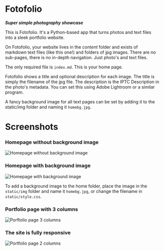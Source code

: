# Fotofolio
***Super simple photography showcase***

This is Fotofolio. It's a Python-based app that turns photos and text files into a sleek portfolio website. 



On Fotofolio, your website lives in the *content* folder and exists of markdown text files (like this one!) and folders of jpg images. There are no sub-pages, there is no in-depth navigation. Just photo's and text files.

The only required file is `index.md`. This is your home page.

Fotofolio shows a title and optional description for each image. The title is simply the filename of the jpg file. The description is the IPTC Description in the photo's metadata. You can set this using Adobe Lightroom or a similar program.

A fancy background image for all text pages can be set by adding it to the static/img folder and naming it `homebg.jpg`.

# Screenshots


### Homepage without background image
![Homepage without background image](https://i.imgur.com/KgEZeV2.png)

### Homepage with background image
![Homepage with background image](https://i.imgur.com/wW7bxtz.png)

To add a background image to the home folder, place the image in the `static/img` folder and name it `homebg.jpg`, or change the filename in `static/style.css`.

### Portfolio page with 3 columns
![Porftolio page 3 columns](https://i.imgur.com/ScwG8mZ.jpg)

### The site is fully responsive
![Portfolio page 2 columns](https://i.imgur.com/ZhRlRj9.png)
